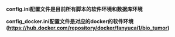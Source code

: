 **config.ini配置文件是目前所有脚本的软件环境和数据库环境**

**config_docker.ini配置文件是对应的docker的软件环境(https://hub.docker.com/repository/docker/fanyucai1/bio_tumor)**